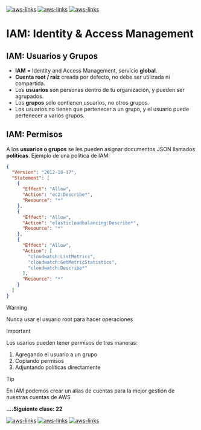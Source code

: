 [![aws-links](https://img.shields.io/badge/<-FF4859?style=for-the-badge)](../1.%20Cloud%20Computing/README.md)
[![aws-links](https://img.shields.io/badge/CONTENT_TABLE-175074?style=for-the-badge)](../README.md)
[![aws-links](https://img.shields.io/badge/->_-FF4859?style=for-the-badge)](../3)

# IAM: Identity & Access Management
## IAM: Usuarios y Grupos

- **IAM** = Identity and Access Management, servicio **global**.
- **Cuenta root / raíz** creada por defecto, no debe ser utilizada ni compartida.
- Los **usuarios** son personas dentro de tu organización, y pueden ser agrupados.
- Los **grupos** solo contienen usuarios, no otros grupos.
- Los usuarios no tienen que pertenecer a un grupo, y el usuario puede pertenecer a varios grupos.

## IAM: Permisos
A los **usuarios o grupos** se les pueden asignar documentos JSON llamados **políticas**.
Ejemplo de una política de IAM:

```json
{
  "Version": "2012-10-17",
  "Statement": [
    {
      "Effect": "Allow",
      "Action": "ec2:Describe*",
      "Resource": "*"
    },
    {
      "Effect": "Allow",
      "Action": "elasticloadbalancing:Describe*",
      "Resource": "*"
    },
    {
      "Effect": "Allow",
      "Action": [
        "cloudwatch:ListMetrics",
        "cloudwatch:GetMetricStatistics",
        "cloudwatch:Describe*"
      ],
      "Resource": "*"
    }
  ]
}
```

> [!WARNING]
> Nunca usar el usuario root para hacer operaciones

> [!IMPORTANT]
> Los usarios pueden tener permisos de tres maneras:
> 1. Agregando el usuario a un grupo
> 2. Copiando permisos
> 3. Adjuntando políticas directamente

> [!TIP]
> En IAM podemos crear un alias de cuentas para la mejor gestión de nuestras cuentas de AWS

**....Siguiente clase: 22**

[![aws-links](https://img.shields.io/badge/<-FF4859?style=for-the-badge)](../1.%20Cloud%20Computing/README.md)
[![aws-links](https://img.shields.io/badge/CONTENT_TABLE-175074?style=for-the-badge)](../README.md)
[![aws-links](https://img.shields.io/badge/->_-FF4859?style=for-the-badge)](../3)
